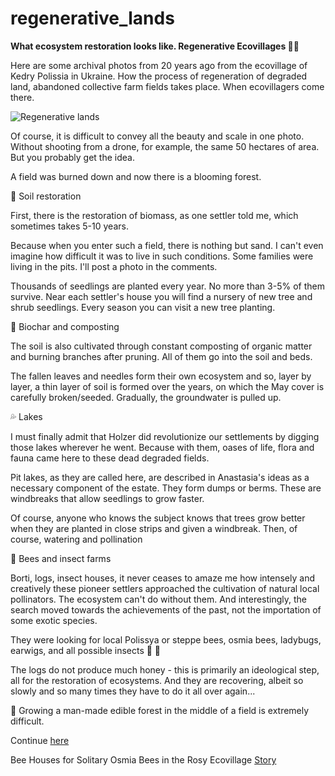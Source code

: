 # regenerative_lands
**What ecosystem restoration looks like. Regenerative Ecovillages 🌾🐝**

Here are some archival photos from 20 years ago from the ecovillage of Kedry Polissia in Ukraine. How the process of regeneration of degraded land, abandoned collective farm fields takes place. When ecovillagers come there.

![Regenerative lands](https://miro.medium.com/v2/resize:fit:1400/format:webp/1*UZeHxXCF4y63rkT2m86iyA.jpeg)


Of course, it is difficult to convey all the beauty and scale in one photo. Without shooting from a drone, for example, the same 50 hectares of area. But you probably get the idea. 

A field was burned down and now there is a blooming forest.

🌱 Soil restoration

First, there is the restoration of biomass, as one settler told me, which sometimes takes 5-10 years. 

Because when you enter such a field, there is nothing but sand. I can't even imagine how difficult it was to live in such conditions. Some families were living in the pits. I'll post a photo in the comments.

Thousands of seedlings are planted every year. No more than 3-5% of them survive. Near each settler's house you will find a nursery of new tree and shrub seedlings. Every season you can visit a new tree planting. 

🍃 Biochar and composting

The soil is also cultivated through constant composting of organic matter and burning branches after pruning. All of them go into the soil and beds. 

The fallen leaves and needles form their own ecosystem and so, layer by layer, a thin layer of soil is formed over the years, on which the May cover is carefully broken/seeded.
Gradually, the groundwater is pulled up.

💦 Lakes

I must finally admit that Holzer did revolutionize our settlements by digging those lakes wherever he went. Because with them, oases of life, flora and fauna came here to these dead degraded fields.

Pit lakes, as they are called here, are described in Anastasia's ideas as a necessary component of the estate. They form dumps or berms. These are windbreaks that allow seedlings to grow faster. 

Of course, anyone who knows the subject knows that trees grow better when they are planted in close strips and given a windbreak. Then, of course, watering and pollination 

🐝 Bees and insect farms

Borti, logs, insect houses, it never ceases to amaze me how intensely and creatively these pioneer settlers approached the cultivation of natural local pollinators.
The ecosystem can't do without them. 
And interestingly, the search moved towards the achievements of the past, not the importation of some exotic species. 

They were looking for local Polissya or steppe bees, osmia bees, ladybugs, earwigs, and all possible insects 🐞 🦟 

The logs do not produce much honey - this is primarily an ideological step, all for the restoration of ecosystems. 
And they are recovering, albeit so slowly and so many times they have to do it all over again...

🌳 Growing a man-made edible forest in the middle of a field is extremely difficult. 

Continue [here](https://medium.com/@rodovidme/terraformation-b0235dde32b0)

Bee Houses for Solitary Osmia Bees in the Rosy Ecovillage
[Story](https://github.com/maxzalevski/regenerative_lands/issues/12)
